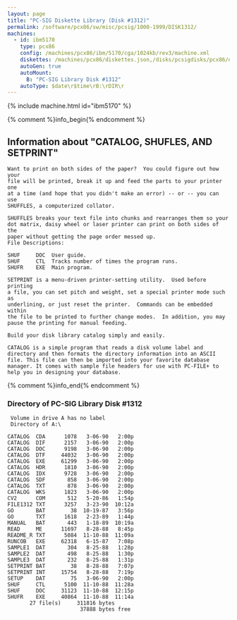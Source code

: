 ```yaml
---
layout: page
title: "PC-SIG Diskette Library (Disk #1312)"
permalink: /software/pcx86/sw/misc/pcsig/1000-1999/DISK1312/
machines:
  - id: ibm5170
    type: pcx86
    config: /machines/pcx86/ibm/5170/cga/1024kb/rev3/machine.xml
    diskettes: /machines/pcx86/diskettes.json,/disks/pcsigdisks/pcx86/diskettes.json
    autoGen: true
    autoMount:
      B: "PC-SIG Library Disk #1312"
    autoType: $date\r$time\rB:\rDIR\r
---
```


{% include machine.html id="ibm5170" %}

{% comment %}info_begin{% endcomment %}

## Information about "CATALOG, SHUFLES, AND SETPRINT"

    Want to print on both sides of the paper?  You could figure out how your
    file will be printed, break it up and feed the parts to your printer one
    at a time (and hope that you didn't make an error) -- or -- you can use
    SHUFFLES, a computerized collator.
    
    SHUFFLES breaks your text file into chunks and rearranges them so your
    dot matrix, daisy wheel or laser printer can print on both sides of the
    paper without getting the page order messed up.
    File Descriptions:
    
    SHUF     DOC  User guide.
    SHUF     CTL  Tracks number of times the program runs.
    SHUFR    EXE  Main program.
    
    SETPRINT is a menu-driven printer-setting utility.  Used before printing
    a file, you can set pitch and weight, set a special printer mode such as
    underlining, or just reset the printer.  Commands can be embedded within
    the file to be printed to further change modes.  In addition, you may
    pause the printing for manual feeding.
    
    Build your disk library catalog simply and easily.
    
    CATALOG is a simple program that reads a disk volume label and
    directory and then formats the directory information into an ASCII
    file. This file can then be imported into your favorite database
    manager. It comes with sample file headers for use with PC-FILE+ to
    help you in designing your database.
{% comment %}info_end{% endcomment %}


### Directory of PC-SIG Library Disk #1312

     Volume in drive A has no label
     Directory of A:\

    CATALOG  CDA      1078   3-06-90   2:00p
    CATALOG  DIF      2157   3-06-90   2:00p
    CATALOG  DOC      9198   3-06-90   2:00p
    CATALOG  DTF     44032   3-06-90   2:00p
    CATALOG  EXE     61299   3-06-90   2:00p
    CATALOG  HDR      1810   3-06-90   2:00p
    CATALOG  IDX      9728   3-06-90   2:00p
    CATALOG  SDF       858   3-06-90   2:00p
    CATALOG  TXT       878   3-06-90   2:00p
    CATALOG  WKS      1823   3-06-90   2:00p
    CV2      COM       512   5-20-86   1:54p
    FILE1312 TXT      3257   3-23-90  10:12a
    GO       BAT        38  10-19-87   3:56p
    GO       TXT      1618   2-23-89   1:44p
    MANUAL   BAT       443   1-18-89  10:19a
    READ     ME      11697   8-28-88   8:45p
    README_R TXT      5084  11-10-88  11:09a
    RUNCOB   EXE     62318   6-15-87   7:08p
    SAMPLE1  DAT       304   8-25-88   1:28p
    SAMPLE2  DAT       498   8-25-88   1:30p
    SAMPLE3  DAT       232   8-25-88   1:31p
    SETPRINT BAT        38   8-28-88   7:07p
    SETPRINT INT     15754   8-28-88   7:19p
    SETUP    DAT        75   3-06-90   2:00p
    SHUF     CTL      5100  11-10-88  11:28a
    SHUF     DOC     31123  11-10-88  12:15p
    SHUFR    EXE     40864  11-10-88  11:14a
           27 file(s)     311816 bytes
                           37888 bytes free
